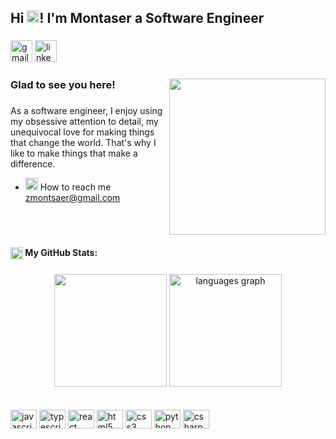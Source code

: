<h2 align="left">Hi <img src="https://camo.githubusercontent.com/e8e7b06ecf583bc040eb60e44eb5b8e0ecc5421320a92929ce21522dbc34c891/68747470733a2f2f6d656469612e67697068792e636f6d2f6d656469612f6876524a434c467a6361737252346961377a2f67697068792e676966" data-canonical-src="https://media.giphy.com/media/hvRJCLFzcasrR4ia7z/giphy.gif" style="width: 20px; display: inline-block;" data-target="animated-image.originalImage">! I'm Montaser a Software Engineer</h2>

###

<div align="left">
  <img src="https://img.shields.io/static/v1?message=Gmail&logo=gmail&label=&color=D14836&logoColor=white&labelColor=&style=for-the-badge" height="35" alt="gmail logo"  />
  <img src="https://img.shields.io/static/v1?message=LinkedIn&logo=linkedin&label=&color=0077B5&logoColor=white&labelColor=&style=for-the-badge" height="35" alt="linkedin logo"  />
</div>

###

<img align="right" height="250" src="https://github.com/Gapur/Gapur/raw/main/assets/coding.gif"  />

###

###
<h3 align="left">Glad to see you here!</h3>

###
<p>As a software engineer, I enjoy using my obsessive attention to detail, my unequivocal love for making things that change the world. That's why I like to make things that make a difference.</p>




<ul dir="auto">
  <li><img src="https://github.com/Gapur/Gapur/raw/main/assets/letterbox.gif?raw=true" width="20" height="20"> How to reach me <a href="mailto:zmontsaer@gmail.com">zmontsaer@gmail.com</a></li>
</ul>


<br clear="both">

<h4 align="left"><img align="center" width="20" height="20" src="https://github.githubassets.com/images/icons/emoji/unicode/1f4c8.png"  /> My GitHub Stats:</h4>

###
<div align="center">
<img height="180em" src="https://github-readme-stats.vercel.app/api?username=montserZalloum&show_icons=true&hide_border=true&&count_private=true&include_all_commits=true" />

  
  <img height="180em" src="https://github-readme-stats.vercel.app/api/top-langs?locale=en&hide_title=false&layout=compact&card_width=320&langs_count=10&hide_border=true&username=montserZalloum" height="150" alt="languages graph"  />
</div>


<br clear="both">
<br clear="both">


<div >
  <img src="https://cdn.jsdelivr.net/gh/devicons/devicon/icons/javascript/javascript-original.svg" height="30" width="42" alt="javascript logo"  />
  <img src="https://cdn.jsdelivr.net/gh/devicons/devicon/icons/typescript/typescript-plain.svg" height="30" width="42" alt="typescript logo"  />
  <img src="https://cdn.jsdelivr.net/gh/devicons/devicon/icons/react/react-original.svg" height="30" width="42" alt="react logo"  />
  <img src="https://cdn.jsdelivr.net/gh/devicons/devicon/icons/html5/html5-original.svg" height="30" width="42" alt="html5 logo"  />
  <img src="https://cdn.jsdelivr.net/gh/devicons/devicon/icons/css3/css3-original.svg" height="30" width="42" alt="css3 logo"  />
  <img src="https://cdn.jsdelivr.net/gh/devicons/devicon/icons/python/python-original.svg" height="30" width="42" alt="python logo"  />
  <img src="https://cdn.jsdelivr.net/gh/devicons/devicon/icons/csharp/csharp-original.svg" height="30" width="42" alt="csharp logo"  />
</div>


<br clear="both">

